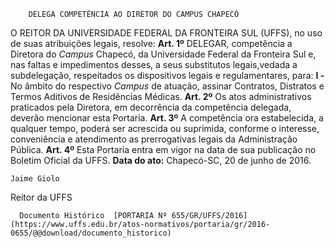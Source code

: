         DELEGA COMPETÊNCIA AO DIRETOR DO CAMPUS CHAPECÓ  

 O REITOR DA UNIVERSIDADE FEDERAL DA FRONTEIRA SUL (UFFS), no uso de suas atribuições legais, resolve:   **Art. 1º** DELEGAR, competência a Diretora do *Campus* Chapecó, da Universidade Federal da Fronteira Sul e, nas faltas e impedimentos desses, a seus substitutos legais,vedada a subdelegação, respeitados os dispositivos legais e regulamentares, para: **I -** No âmbito do respectivo *Campus* de atuação, assinar Contratos, Distratos e Termos Aditivos de Residências Médicas.   **Art. 2º** Os atos administrativos praticados pela Diretora, em decorrência da competência delegada, deverão mencionar esta Portaria.   **Art. 3º** A competência ora estabelecida, a qualquer tempo, poderá ser acrescida ou suprimida, conforme o interesse, conveniência e atendimento as prerrogativas legais da Administração Pública.   **Art. 4º** Esta Portaria entra em vigor na data de sua publicação no Boletim Oficial da UFFS.      **Data do ato:** Chapecó-SC, 20 de junho de 2016.   
 

    Jaime Giolo   
 Reitor da UFFS 

      Documento Histórico  [PORTARIA Nº 655/GR/UFFS/2016](https://www.uffs.edu.br/atos-normativos/portaria/gr/2016-0655/@@download/documento_historico)     
      